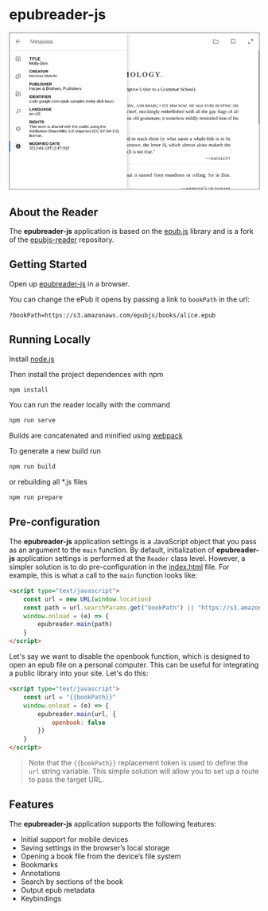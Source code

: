 # epubreader-js

![UI](demo-ui.png)

## About the Reader

The **epubreader-js** application is based on the [epub.js](https://github.com/futurepress/epub.js) library and is a fork of the [epubjs-reader](https://github.com/futurepress/epubjs-reader) repository.

## Getting Started

Open up [epubreader-js](https://intity.github.io/epubreader-js/) in a browser.

You can change the ePub it opens by passing a link to `bookPath` in the url:

`?bookPath=https://s3.amazonaws.com/epubjs/books/alice.epub`

## Running Locally

Install [node.js](https://nodejs.org/en/)

Then install the project dependences with npm

```javascript
npm install
```

You can run the reader locally with the command

```javascript
npm run serve
```

Builds are concatenated and minified using [webpack](https://github.com/webpack/webpack)

To generate a new build run

```javascript
npm run build
```

or rebuilding all *.js files

```javascript
npm run prepare
```

## Pre-configuration

The **epubreader-js** application settings is a JavaScript object that you pass as an argument to the `main` function. By default, initialization of **epubreader-js** application settings is performed at the `Reader` class level. However, a simpler solution is to do pre-configuration in the [index.html](dist/index.html) file. For example, this is what a call to the `main` function looks like:

```html
<script type="text/javascript">
    const url = new URL(window.location)
    const path = url.searchParams.get("bookPath") || "https://s3.amazonaws.com/moby-dick/"
    window.onload = (e) => {
        epubreader.main(path)
    }
</script>
```

Let's say we want to disable the openbook function, which is designed to open an epub file on a personal computer. This can be useful for integrating a public library into your site. Let's do this:

```html
<script type="text/javascript">
    const url = "{{bookPath}}"
    window.onload = (e) => {
        epubreader.main(url, {
            openbook: false
        })
    }
</script>
```

> Note that the `{{bookPath}}` replacement token is used to define the `url` string variable. This simple solution will allow you to set up a route to pass the target URL.

## Features

The **epubreader-js** application supports the following features:

- Initial support for mobile devices
- Saving settings in the browser’s local storage
- Opening a book file from the device’s file system
- Bookmarks
- Annotations
- Search by sections of the book
- Output epub metadata
- Keybindings
